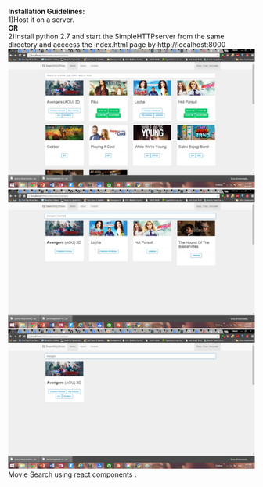 <b>Installation Guidelines:</b><br>
1)Host it on a server. <br>
<b>OR</b><br>
2)Install python 2.7 and start the SimpleHTTPserver from the same directory and acccess the index.html page by http://localhost:8000<br>
<img src="img/1.jpg">
<img src="img/2.jpg">
<img src="img/3.jpg">
Movie Search using react components .
